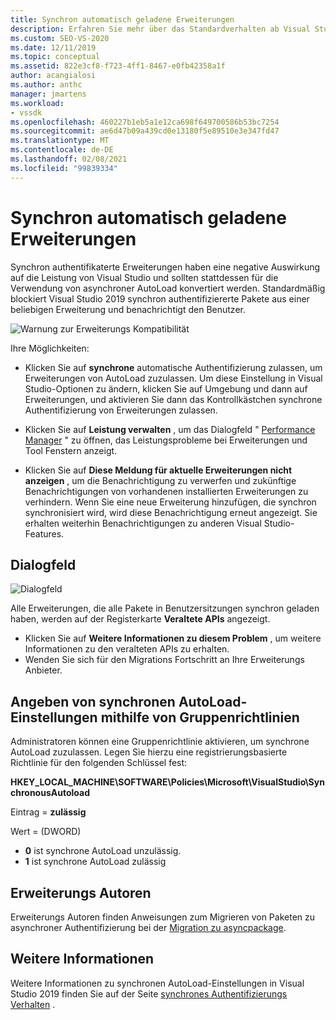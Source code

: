 ```yaml
---
title: Synchron automatisch geladene Erweiterungen
description: Erfahren Sie mehr über das Standardverhalten ab Visual Studio 2019, das synchron zu überlappenden Paketen aus einer beliebigen Erweiterung blockiert.
ms.custom: SEO-VS-2020
ms.date: 12/11/2019
ms.topic: conceptual
ms.assetid: 822e3cf8-f723-4ff1-8467-e0fb42358a1f
author: acangialosi
ms.author: anthc
manager: jmartens
ms.workload:
- vssdk
ms.openlocfilehash: 460227b1eb5a1e12ca698f649700586b53bc7254
ms.sourcegitcommit: ae6d47b09a439cd0e13180f5e89510e3e347fd47
ms.translationtype: MT
ms.contentlocale: de-DE
ms.lasthandoff: 02/08/2021
ms.locfileid: "99839334"
---
```

# <a name="synchronously-autoloaded-extensions"></a>Synchron automatisch geladene Erweiterungen

Synchron authentifikaterte Erweiterungen haben eine negative Auswirkung auf die Leistung von Visual Studio und sollten stattdessen für die Verwendung von asynchroner AutoLoad konvertiert werden. Standardmäßig blockiert Visual Studio 2019 synchron authentifiziererte Pakete aus einer beliebigen Erweiterung und benachrichtigt den Benutzer.

![Warnung zur Erweiterungs Kompatibilität](media/extension-compatibility-warning-16-1.png.png)

Ihre Möglichkeiten:

- Klicken Sie auf **synchrone** automatische Authentifizierung zulassen, um Erweiterungen von AutoLoad zuzulassen. Um diese Einstellung in Visual Studio-Optionen zu ändern, klicken Sie auf Umgebung und dann auf Erweiterungen, und aktivieren Sie dann das Kontrollkästchen synchrone Authentifizierung von Erweiterungen zulassen. 

- Klicken Sie auf **Leistung verwalten** , um das Dialogfeld " [Performance Manager](#performance-manager-dialog) " zu öffnen, das Leistungsprobleme bei Erweiterungen und Tool Fenstern anzeigt.

- Klicken Sie auf **Diese Meldung für aktuelle Erweiterungen nicht anzeigen** , um die Benachrichtigung zu verwerfen und zukünftige Benachrichtigungen von vorhandenen installierten Erweiterungen zu verhindern. Wenn Sie eine neue Erweiterung hinzufügen, die synchron synchronisiert wird, wird diese Benachrichtigung erneut angezeigt. Sie erhalten weiterhin Benachrichtigungen zu anderen Visual Studio-Features.

## <a name="performance-manager-dialog"></a>Dialogfeld

![Dialogfeld](media/performance-manager.png)

Alle Erweiterungen, die alle Pakete in Benutzersitzungen synchron geladen haben, werden auf der Registerkarte **Veraltete APIs** angezeigt.

* Klicken Sie auf **Weitere Informationen zu diesem Problem** , um weitere Informationen zu den veralteten APIs zu erhalten.
* Wenden Sie sich für den Migrations Fortschritt an Ihre Erweiterungs Anbieter.

## <a name="specify-synchronous-autoload-settings-using-group-policy"></a>Angeben von synchronen AutoLoad-Einstellungen mithilfe von Gruppenrichtlinien

Administratoren können eine Gruppenrichtlinie aktivieren, um synchrone AutoLoad zuzulassen. Legen Sie hierzu eine registrierungsbasierte Richtlinie für den folgenden Schlüssel fest:

**HKEY_LOCAL_MACHINE\SOFTWARE\Policies\Microsoft\VisualStudio\SynchronousAutoload**

Eintrag = **zulässig**

Wert = (DWORD)
* **0** ist synchrone AutoLoad unzulässig.
* **1** ist synchrone AutoLoad zulässig

## <a name="extension-authors"></a>Erweiterungs Autoren
Erweiterungs Autoren finden Anweisungen zum Migrieren von Paketen zu asynchroner Authentifizierung bei der [Migration zu asyncpackage](https://github.com/Microsoft/VSSDK-Extensibility-Samples/tree/master/AsyncPackageMigration).

## <a name="see-also"></a>Weitere Informationen
Weitere Informationen zu synchronen AutoLoad-Einstellungen in Visual Studio 2019 finden Sie auf der Seite [synchrones Authentifizierungs Verhalten](https://devblogs.microsoft.com/visualstudio/updates-to-synchronous-autoload-of-extensions-in-visual-studio-2019/) .
